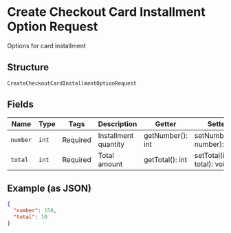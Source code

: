 
# Create Checkout Card Installment Option Request

Options for card installment

## Structure

`CreateCheckoutCardInstallmentOptionRequest`

## Fields

| Name | Type | Tags | Description | Getter | Setter |
|  --- | --- | --- | --- | --- | --- |
| `number` | `int` | Required | Installment quantity | getNumber(): int | setNumber(int number): void |
| `total` | `int` | Required | Total amount | getTotal(): int | setTotal(int total): void |

## Example (as JSON)

```json
{
  "number": 158,
  "total": 10
}
```

